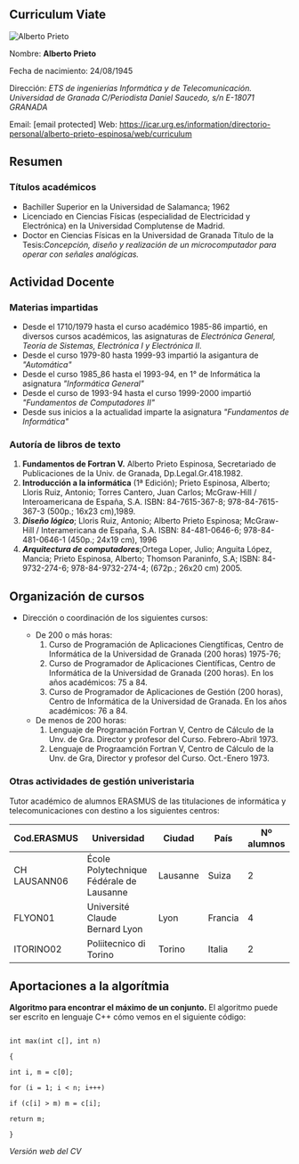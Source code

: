 
## Curriculum Viate 

![Alberto Prieto](https://icar.ugr.es/sites/dpto/atc/public/inline-images/perfil.jpg)

Nombre: **Alberto Prieto** 

Fecha de nacimiento: 24/08/1945

Dirección: 
_ETS de ingenierías Informática y de Telecomunicación.
Universidad de Granada 
C/Periodista Daniel Saucedo, s/n
E-18071 GRANADA_

Email: [email protected]
Web: https://icar.urg.es/information/directorio-personal/alberto-prieto-espinosa/web/curriculum

## Resumen

### Títulos académicos 

* Bachiller Superior en la Universidad de Salamanca; 1962
* Licenciado en Ciencias Físicas (especialidad de Electricidad y Electrónica) en la Universidad Complutense de Madrid. 
* Doctor en Ciencias Físicas en la Universidad de Granada Título de la Tesis:_Concepción, diseño y realización de un microcomputador para operar con señales analógicas._

## Actividad Docente 

### Materias impartidas

* Desde el 1710/1979 hasta el curso académico 1985-86 impartió, en diversos cursos académicos, las asignaturas de _Electrónica General, Teoría de Sistemas, Electrónica I y Electrónica II._
* Desde el curso 1979-80 hasta 1999-93 impartió la asigantura de _"Automática"_
* Desde el curso 1985_86 hasta el 1993-94, en 1° de Informática la asignatura _"Informática General"_
* Desde el curso de 1993-94 hasta el curso 1999-2000 impartió _"Fundamentos de Computadores II"_
* Desde sus inicios a la actualidad imparte la asignatura _"Fundamentos de Informática"_

### Autoría de libros de texto

1. **Fundamentos de Fortran V.** Alberto Prieto Espinosa, Secretariado de Publicaciones de la Univ. de Granada, Dp.Legal.Gr.418.1982.
2. **Introducción a la informática** (1ª Edición); Prieto Espinosa, Alberto; Lloris Ruiz, Antonio; Torres Cantero, Juan Carlos; McGraw-Hill / Interoamericana de España, S.A. ISBN: 84-7615-367-8; 978-84-7615-367-3 (500p.; 16x23 cm),1989.
3. **_Diseño lógico_**; Lloris Ruiz, Antonio; Alberto Prieto Espinosa; McGraw-Hill / Interamericana de España, S.A. ISBN: 84-481-0646-6; 978-84-481-0646-1 (450p.; 24x19 cm), 1996
4. **_Arquitectura de computadores_**;Ortega Loper, Julio; Anguita López, Mancia; Prieto Espinosa, Alberto; Thomson Paraninfo, S.A; ISBN: 84-9732-274-6; 978-84-9732-274-4; (672p.; 26x20 cm) 2005.

## Organización de cursos

* Dirección o coordinación de los siguientes cursos:

   * De 200 o más horas:
     1. Curso de Programación de Aplicaciones Ciengtíficas, Centro de Informática de la Universidad de Granada (200 horas) 1975-76; 
     2. Curso de Programador de Aplicaciones Científicas, Centro de Informática de la Universidad de Granada (200 horas). En los años académicos: 75 a 84.
     3. Curso de Programador de Aplicaciones de Gestión (200 horas), Centro de Informática de la Universidad de Granada. En los años académicos: 76 a 84.
  * De menos de 200 horas: 
    1. Lenguaje de Programación Fortran V, Centro de Cálculo de la Unv. de Gra. Director y profesor del Curso. Febrero-Abril 1973.
    2. Lenguaje de Prograamción Fortran V, Centro de Cálculo de la Unv. de Gra, Director y profesor del Curso. Oct.-Enero 1973.

### Otras actividades de gestión univeristaria 

Tutor académico de alumnos ERASMUS de las titulaciones de informática y telecomunicaciones con destino a los siguientes centros: 

| **Cod.ERASMUS** | **Universidad** | **Ciudad** | **País** | **Nº alumnos** |
| --------------- | --------------- | ---------- | -------- | -------------- |
| CH LAUSANN06 | École Polytechnique Fédérale de Lausanne | Lausanne | Suiza | 2 |
| FLYON01 | Université  Claude Bernard Lyon | Lyon | Francia | 4 |
| ITORINO02 | Poliitecnico di Torino | Torino | Italia | 2 |

## Aportaciones a la algorítmia

**Algoritmo para encontrar el máximo de un conjunto.** El algoritmo puede ser escrito en lenguaje C++ cómo vemos en el siguiente código:  

```

int max(int c[], int n)

{

int i, m = c[0];

for (i = 1; i < n; i+++)

if (c[i] > m) m = c[i];

return m;

}

```
_Versión web del CV_